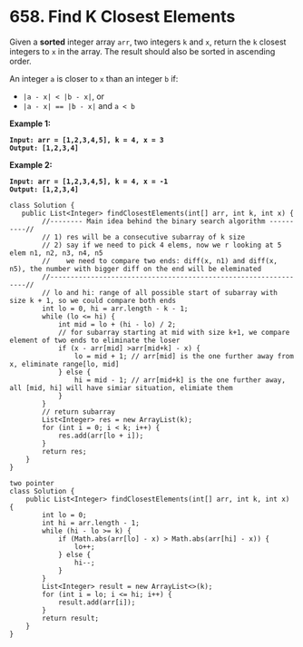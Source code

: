 # 658. Find K Closest Elements

Given a **sorted** integer array `arr`, two integers `k` and `x`, return the `k` closest integers to `x` in the array. The result should also be sorted in ascending order.

An integer `a` is closer to `x` than an integer `b` if:

* `|a - x| < |b - x|`, or
* `|a - x| == |b - x|` and `a < b`

&#x20;

**Example 1:**

<pre><code><strong>Input: arr = [1,2,3,4,5], k = 4, x = 3
</strong><strong>Output: [1,2,3,4]
</strong></code></pre>

**Example 2:**

<pre><code><strong>Input: arr = [1,2,3,4,5], k = 4, x = -1
</strong><strong>Output: [1,2,3,4]
</strong></code></pre>

```
class Solution {
   public List<Integer> findClosestElements(int[] arr, int k, int x) {
        //-------- Main idea behind the binary search algorithm ----------//
        // 1) res will be a consecutive subarray of k size
        // 2) say if we need to pick 4 elems, now we r looking at 5 elem n1, n2, n3, n4, n5
        //    we need to compare two ends: diff(x, n1) and diff(x, n5), the number with bigger diff on the end will be eleminated
        //----------------------------------------------------------------//
        // lo and hi: range of all possible start of subarray with size k + 1, so we could compare both ends
        int lo = 0, hi = arr.length - k - 1;
        while (lo <= hi) {
            int mid = lo + (hi - lo) / 2;
            // for subarray starting at mid with size k+1, we compare element of two ends to eliminate the loser
            if (x - arr[mid] >arr[mid+k] - x) {
                lo = mid + 1; // arr[mid] is the one further away from x, eliminate range[lo, mid]
            } else {
                hi = mid - 1; // arr[mid+k] is the one further away, all [mid, hi] will have simiar situation, elimiate them
            }                
        }     
        // return subarray
        List<Integer> res = new ArrayList(k);
        for (int i = 0; i < k; i++) {
            res.add(arr[lo + i]);
        }
        return res;
    }
}

two pointer
class Solution {
    public List<Integer> findClosestElements(int[] arr, int k, int x) {
        int lo = 0;
		int hi = arr.length - 1;
		while (hi - lo >= k) {
			if (Math.abs(arr[lo] - x) > Math.abs(arr[hi] - x)) {
				lo++;
			} else {
				hi--;
			}
		}
		List<Integer> result = new ArrayList<>(k);
		for (int i = lo; i <= hi; i++) {
			result.add(arr[i]);
		}
		return result;
    }
}
```
